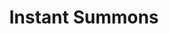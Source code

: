 ---
title: "Instant Summons"
index:
  - instant-summons
permalink: /spells/instant-summons/
tags:
  - Spell
  - 6th Level
  - Conjuration
available_for:
  - Wizard
level: "6th Level"
school: "Conjuration"
range: "Touch"
comp:
  - V
  - S
  - M
material: "a sapphire worth 1,000 gp."
duration: "Until Dispelled"
cast_time: "1 Minute"
ritual: true
description: |
  You touch an object weighing 10 pounds or less whose longest dimension is 6 feet or less. The spell leaves an invisible mark on its surface and invisibly inscribes the name of the item on the sapphire you use as the material component. Each time you cast this spell, you must use a different sapphire.

  At any time thereafter, you can use your action to speak the item's name and crush the sapphire. The item instantly appears in your hand regardless of physical or planar distances, and the spell ends.

  If another creature is holding or carrying the item, crushing the sapphire doesn't transport the item to you, but instead you learn who the creature possessing the object is and roughly where that creature is located at that moment.

  Dispel magic or a similar effect successfully applied to the sapphire ends this spell's effect.
excerpt: "You touch an object weighing 10 pounds or less whose longest dimension is 6 feet or less."
source: "Basic Rules"
---